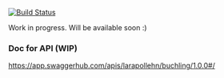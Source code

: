 [![Build Status](https://travis-ci.com/larapollehn/buchling.svg?branch=master)](https://travis-ci.com/larapollehn/buchling)

Work in progress. Will be available soon :)

### Doc for API (WIP)
https://app.swaggerhub.com/apis/larapollehn/buchling/1.0.0#/
